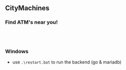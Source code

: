 ## CityMachines
### Find ATM's near you!
<br><br>

### Windows
  - use `.\restart.bat` to run the backend (go & mariadb)